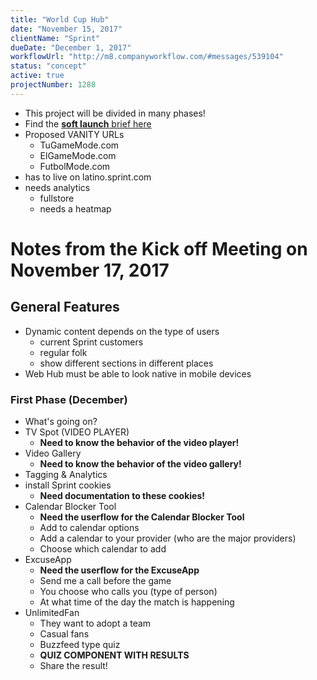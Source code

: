 ```yaml
---
title: "World Cup Hub"
date: "November 15, 2017"
clientName: "Sprint"
dueDate: "December 1, 2017"
workflowUrl: "http://m8.companyworkflow.com/#messages/539104"
status: "concept"
active: true
projectNumber: 1288
---
```


- This project will be divided in many phases!
- Find the [**soft launch** brief here](https://docs.google.com/document/d/1DkHfy8xUeHPVV8YaGceBIWVlYmO_rBXUnlAV0VC-fB8)
- Proposed VANITY URLs
  - TuGameMode.com
  - ElGameMode.com
  - FutbolMode.com
- has to live on latino.sprint.com
- needs analytics
  - fullstore
  - needs a heatmap

# Notes from the Kick off Meeting on November 17, 2017

## General Features
- Dynamic content depends on the type of users
  - current Sprint customers
  - regular folk
  - show different sections in different places
- Web Hub must be able to look native in mobile devices

### First Phase (December)
- What's going on?
- TV Spot (VIDEO PLAYER)
  - **Need to know the behavior of the video player!**
- Video Gallery
  - **Need to know the behavior of the video gallery!**
- Tagging & Analytics
- install Sprint cookies
  - **Need documentation to these cookies!**
- Calendar Blocker Tool
  - **Need the userflow for the Calendar Blocker Tool**
  - Add to calendar options
  - Add a calendar to your provider (who are the major providers)
  - Choose which calendar to add
- ExcuseApp
  - **Need the userflow for the ExcuseApp**
  - Send me a call before the game
  - You choose who calls you (type of person)
  - At what time of the day the match is happening
- UnlimitedFan
  - They want to adopt a team
  - Casual fans
  - Buzzfeed type quiz
  - **QUIZ COMPONENT WITH RESULTS**
  - Share the result!

